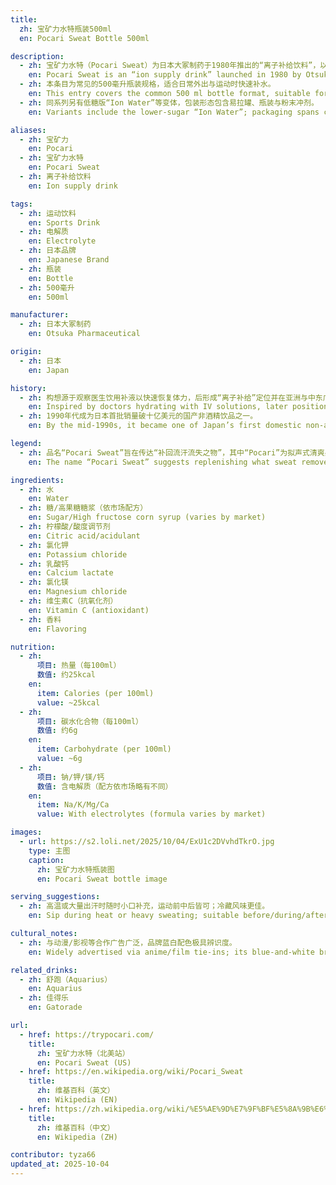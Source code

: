 ```yaml
---
title:
  zh: 宝矿力水特瓶装500ml
  en: Pocari Sweat Bottle 500ml

description:
  - zh: 宝矿力水特（Pocari Sweat）为日本大冢制药于1980年推出的“离子补给饮料”，以温和的葡萄柚风味与电解质补充著称。
    en: Pocari Sweat is an “ion supply drink” launched in 1980 by Otsuka Pharmaceutical, known for its mild grapefruit-like flavor and electrolyte replenishment.
  - zh: 本条目为常见的500毫升瓶装规格，适合日常外出与运动时快速补水。
    en: This entry covers the common 500 ml bottle format, suitable for daily outings and sports hydration.
  - zh: 同系列另有低糖版“Ion Water”等变体，包装形态包含易拉罐、瓶装与粉末冲剂。
    en: Variants include the lower-sugar “Ion Water”; packaging spans cans, bottles, and powder sachets.

aliases:
  - zh: 宝矿力
    en: Pocari
  - zh: 宝矿力水特
    en: Pocari Sweat
  - zh: 离子补给饮料
    en: Ion supply drink

tags:
  - zh: 运动饮料
    en: Sports Drink
  - zh: 电解质
    en: Electrolyte
  - zh: 日本品牌
    en: Japanese Brand
  - zh: 瓶装
    en: Bottle
  - zh: 500毫升
    en: 500ml

manufacturer:
  - zh: 日本大冢制药
    en: Otsuka Pharmaceutical

origin:
  - zh: 日本
    en: Japan

history:
  - zh: 构想源于观察医生饮用补液以快速恢复体力，后形成“离子补给”定位并在亚洲与中东广泛销售。
    en: Inspired by doctors hydrating with IV solutions, later positioned as an “ion supply” drink across Asia and the Middle East.
  - zh: 1990年代成为日本首批销量破十亿美元的国产非酒精饮品之一。
    en: By the mid-1990s, it became one of Japan’s first domestic non-alcoholic drinks to exceed US$1B in shipments.

legend:
  - zh: 品名“Pocari Sweat”旨在传达“补回流汗流失之物”，其中“Pocari”为拟声式清爽感词，无固定含义。
    en: The name “Pocari Sweat” suggests replenishing what sweat removes; “Pocari” was coined to sound fresh without a fixed meaning.

ingredients:
  - zh: 水
    en: Water
  - zh: 糖/高果糖糖浆（依市场配方）
    en: Sugar/High fructose corn syrup (varies by market)
  - zh: 柠檬酸/酸度调节剂
    en: Citric acid/acidulant
  - zh: 氯化钾
    en: Potassium chloride
  - zh: 乳酸钙
    en: Calcium lactate
  - zh: 氯化镁
    en: Magnesium chloride
  - zh: 维生素C（抗氧化剂）
    en: Vitamin C (antioxidant)
  - zh: 香料
    en: Flavoring

nutrition:
  - zh:
      项目: 热量（每100ml）
      数值: 约25kcal
    en:
      item: Calories (per 100ml)
      value: ~25kcal
  - zh:
      项目: 碳水化合物（每100ml）
      数值: 约6g
    en:
      item: Carbohydrate (per 100ml)
      value: ~6g
  - zh:
      项目: 钠/钾/镁/钙
      数值: 含电解质（配方依市场略有不同）
    en:
      item: Na/K/Mg/Ca
      value: With electrolytes (formula varies by market)

images:
  - url: https://s2.loli.net/2025/10/04/ExU1c2DVvhdTkrO.jpg
    type: 主图
    caption:
      zh: 宝矿力水特瓶装图
      en: Pocari Sweat bottle image

serving_suggestions:
  - zh: 高温或大量出汗时随时小口补充，运动前中后皆可；冷藏风味更佳。
    en: Sip during heat or heavy sweating; suitable before/during/after exercise; best served chilled.

cultural_notes:
  - zh: 与动漫/影视等合作广告广泛，品牌蓝白配色极具辨识度。
    en: Widely advertised via anime/film tie-ins; its blue-and-white branding is highly recognizable.

related_drinks:
  - zh: 舒跑（Aquarius）
    en: Aquarius
  - zh: 佳得乐
    en: Gatorade

url:
  - href: https://trypocari.com/
    title:
      zh: 宝矿力水特（北美站）
      en: Pocari Sweat (US)
  - href: https://en.wikipedia.org/wiki/Pocari_Sweat
    title:
      zh: 维基百科（英文）
      en: Wikipedia (EN)
  - href: https://zh.wikipedia.org/wiki/%E5%AE%9D%E7%9F%BF%E5%8A%9B%E6%B0%B4%E7%89%B9
    title:
      zh: 维基百科（中文）
      en: Wikipedia (ZH)

contributor: tyza66
updated_at: 2025-10-04
---
```

